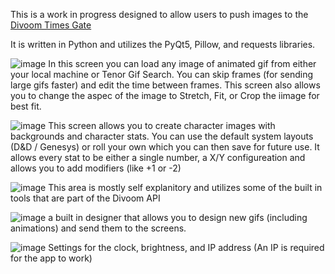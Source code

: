 This is a work in progress designed to allow users to push images to the [ Divoom Times Gate](https://divoom.com/products/time-gate)

It is written in Python and utilizes the PyQt5, Pillow, and requests libraries. 


![image](https://github.com/user-attachments/assets/403ba0f3-81f5-4613-a314-bbe7c5427653)
In this screen you can load any image of animated gif from either your local machine or Tenor Gif Search. You can skip frames (for sending large gifs faster) and edit the time between frames. This screen also allows you to change the aspec of the image to Stretch, Fit, or Crop the iimage for best fit. 

![image](https://github.com/user-attachments/assets/18d87995-2549-4d5b-ad2c-fcd2e44ff99c)
This screen allows you to create character images with backgrounds and character stats. You can use the default system layouts (D&D / Genesys) or roll your own which you can then save for future use. It allows every stat to be either a single number, a X/Y configureation and allows you to add modifiers (like +1 or -2) 

![image](https://github.com/user-attachments/assets/d5086057-c2c8-4258-9f85-d464ee843a39)
This area is mostly self explanitory and utilizes some of the built in tools that are part of the Divoom API

![image](https://github.com/user-attachments/assets/2b37e0a3-82c0-457c-bb40-7bc0add2d3bb)
a built in designer that allows you to design new gifs (including animations) and send them to the screens. 


![image](https://github.com/user-attachments/assets/9ce6a5a8-60e7-4053-b97a-d824e04a88c8)
Settings for the clock, brightness, and IP address (An IP is required for the app to work) 

